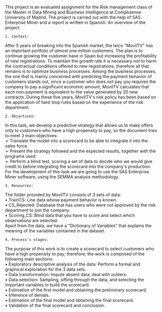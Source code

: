 This project is an evaluated assignment for the Risk management class of the Master in Data Mining and Business Intelligence at Complutense University of Madrid. 
The project is carried out with the help of SAS Enterprise Miner and a report is written in Spanish.
An overview of the project:

    1. Context: 
After 5 years of breaking into the Spanish market, the telco "MovilTV" has an important portfolio of almost one million customers. The plan is to continue growing the customer base in Spain but increasing the profitability of new registrations. To maintain the growth rate it is necessary not to harm the contractual conditions offered to new registrations, therefore all that remains is to optimize business processes. Among the business processes, the one that is mainly concerned with predicting the payment behavior of customers stands out, since a customer who does not pay you requires the company to pay a significant economic amount, MovilTV calculates that each non-payment is equivalent to the value generated by 20 new contracts. During these five years, MovilTV's risk policy has been based on the application of hard stop rules based on the experience of the risk department.

    2. Objectives:
In this task, we develop a predictive strategy that allows us to make offers only to customers who have a high propensity to pay, so the document tries to meet 3 main objectives:   
  ➢ Translate the model into a scorecard to be able to integrate it into the sales force.   
  ➢ Present the strategy followed and the expected results, together with the programs used.   
  ➢ Perform a blind test, scoring a set of data to decide who we would give credit to before integrating the scorecard into the company's production. For the development of this task we are going to use the SAS Enterprise Miner software, using the SEMMA analysis methodology.  
  
    3. Resources:
The folder provided by MovilTV consists of 3 sets of data:   
  • TrainCS: Line data whose payment behavior is known.   
  • CS_Rejected: Database that has users who were not approved by the risk department to join the company.  
  • Scoring_CS: Blind data that you have to score and select which observations are selected.   
Apart from the data, we have a "Dictionary of Variables" that explains the meaning of the variables contained in the dataset.  

    4. Process's stages:
The purpose of this work is to create a scorecard to select customers who have a high propensity to pay, therefore, the work is composed of the following main sections:  
• Exploratory descriptive analysis of the data: Perform a formal and graphical exploration for the 3 data sets.  
• Data transformation: Impute absent data, deal with outliers.   
• Data selection: Sampling, sifting through the data, and selecting the important variables to build the scorecard.  
• Estimation of the first model and obtaining the preliminary scorecard.  
• Inference of denials.  
• Estimation of the final model and obtaining the final scorecard.  
• Validation of the final scorecard and conclusion.  

  
